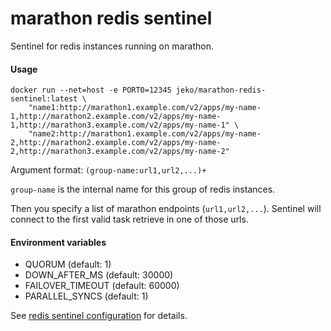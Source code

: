 # marathon redis sentinel

Sentinel for redis instances running on marathon.

#### Usage

```
docker run --net=host -e PORT0=12345 jeko/marathon-redis-sentinel:latest \
    "name1:http://marathon1.example.com/v2/apps/my-name-1,http://marathon2.example.com/v2/apps/my-name-1,http://marathon3.example.com/v2/apps/my-name-1" \
    "name2:http://marathon1.example.com/v2/apps/my-name-2,http://marathon2.example.com/v2/apps/my-name-2,http://marathon3.example.com/v2/apps/my-name-2"
```

Argument format: `(group-name:url1,url2,...)+`

`group-name` is the internal name for this group of redis instances.

Then you specify a list of marathon endpoints (`url1,url2,...`). Sentinel will connect to the first valid task retrieve in one of those urls.

#### Environment variables

 * QUORUM (default: 1)
 * DOWN_AFTER_MS (default: 30000)
 * FAILOVER_TIMEOUT (default: 60000)
 * PARALLEL_SYNCS (default: 1)

See [redis sentinel configuration](http://redis.io/topics/sentinel) for details.

